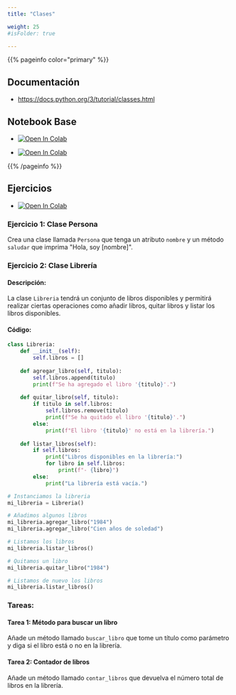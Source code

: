 ```yaml
---
title: "Clases"

weight: 25
#isFolder: true

---
```


{{% pageinfo color="primary" %}}
## Documentación
* https://docs.python.org/3/tutorial/classes.html

## Notebook Base
* <a target="_blank" href="https://colab.research.google.com/github/lmorillas/Introduccion-Python-3/blob/curso-py-iot/notebooks/beginner/notebooks/intro-clases.ipynb">
  <img src="https://colab.research.google.com/assets/colab-badge.svg" alt="Open In Colab"/>
</a>

* <a target="_blank" href="https://colab.research.google.com/github/lmorillas/Introduccion-Python-3/blob/curso-py-iot/notebooks/beginner/notebooks/11_classes.ipynb">
  <img src="https://colab.research.google.com/assets/colab-badge.svg" alt="Open In Colab"/>
</a>

{{% /pageinfo %}}


## Ejercicios

* <a target="_blank" href="https://colab.research.google.com/github/lmorillas/Introduccion-Python-3/blob/curso-py-iot/notebooks/beginner/exercises/11_classes_exercise.ipynb">
  <img src="https://colab.research.google.com/assets/colab-badge.svg" alt="Open In Colab"/>
</a>


### Ejercicio 1: Clase Persona

Crea una clase llamada `Persona` que tenga un atributo `nombre` y un método `saludar` que imprima "Hola, soy [nombre]".

### Ejercicio 2: Clase Librería

#### Descripción:

La clase `Libreria` tendrá un conjunto de libros disponibles y permitirá realizar ciertas operaciones como añadir libros, quitar libros y listar los libros disponibles.

#### Código:

```python
class Libreria:
    def __init__(self):
        self.libros = []
        
    def agregar_libro(self, titulo):
        self.libros.append(titulo)
        print(f"Se ha agregado el libro '{titulo}'.")
        
    def quitar_libro(self, titulo):
        if titulo in self.libros:
            self.libros.remove(titulo)
            print(f"Se ha quitado el libro '{titulo}'.")
        else:
            print(f"El libro '{titulo}' no está en la librería.")
            
    def listar_libros(self):
        if self.libros:
            print("Libros disponibles en la librería:")
            for libro in self.libros:
                print(f"- {libro}")
        else:
            print("La librería está vacía.")

# Instanciamos la libreria
mi_libreria = Libreria()

# Añadimos algunos libros
mi_libreria.agregar_libro("1984")
mi_libreria.agregar_libro("Cien años de soledad")

# Listamos los libros
mi_libreria.listar_libros()

# Quitamos un libro
mi_libreria.quitar_libro("1984")

# Listamos de nuevo los libros
mi_libreria.listar_libros()
```

### Tareas:

#### Tarea 1: Método para buscar un libro

Añade un método llamado `buscar_libro` que tome un título como parámetro y diga si el libro está o no en la librería.

#### Tarea 2: Contador de libros

Añade un método llamado `contar_libros` que devuelva el número total de libros en la librería.

